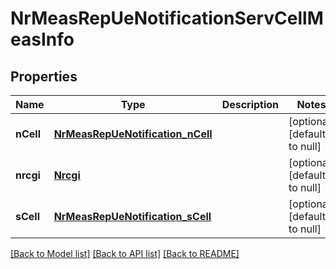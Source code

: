 # NrMeasRepUeNotificationServCellMeasInfo
## Properties

Name | Type | Description | Notes
------------ | ------------- | ------------- | -------------
**nCell** | [**NrMeasRepUeNotification_nCell**](NrMeasRepUeNotification_nCell.md) |  | [optional] [default to null]
**nrcgi** | [**Nrcgi**](Nrcgi.md) |  | [optional] [default to null]
**sCell** | [**NrMeasRepUeNotification_sCell**](NrMeasRepUeNotification_sCell.md) |  | [optional] [default to null]

[[Back to Model list]](../README.md#documentation-for-models) [[Back to API list]](../README.md#documentation-for-api-endpoints) [[Back to README]](../README.md)

